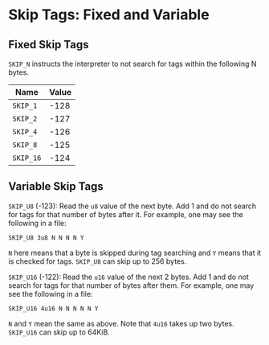 # Skip Tags: Fixed and Variable

## Fixed Skip Tags

`SKIP_N` instructs the interpreter to not search for tags within the following N bytes.

|Name      |Value|
|----------|-----|
|`SKIP_1`  |-128 |
|`SKIP_2`  |-127 |
|`SKIP_4`  |-126 |
|`SKIP_8`  |-125 |
|`SKIP_16` |-124 |

## Variable Skip Tags

`SKIP_U8` (-123): Read the `u8` value of the next byte. Add 1 and do not search for tags for that number of bytes after it. For example, one may see the following in a file:
```ignore
SKIP_U8 3u8 N N N N Y
```
`N` here means that a byte is skipped during tag searching and `Y` means that it is checked for tags. `SKIP_U8` can skip up to 256 bytes.

`SKIP_U16` (-122): Read the `u16` value of the next 2 bytes. Add 1 and do not search for tags for that number of bytes after them. For example, one may see the following in a file:
```ignore
SKIP_U16 4u16 N N N N N Y
```
`N` and `Y` mean the same as above. Note that `4u16` takes up two bytes. `SKIP_U16` can skip up to 64KiB.
